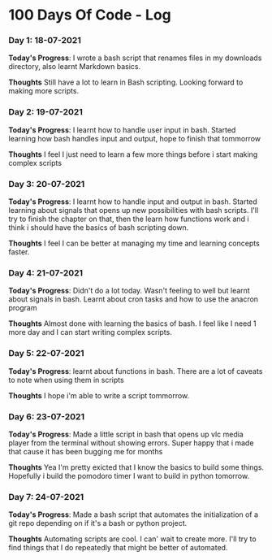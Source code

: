 # 100 Days Of Code - Log



### Day 1: 18-07-2021

**Today's Progress**: I wrote a bash script that renames files in my downloads directory, also learnt Markdown basics.

**Thoughts** Still have a lot to learn in Bash scripting. Looking forward to making more scripts.




### Day 2: 19-07-2021

**Today's Progress**: I learnt how to handle user input in bash. Started learning how bash handles input and output, hope to finish that tommorrow

**Thoughts** I feel I just need to learn a few more things before i start making complex scripts



### Day 3: 20-07-2021

**Today's Progress**: I learnt how to handle input and output in bash. Started learning about signals that opens up new possibilities with bash scripts. I'll try to finish the chapter on that, then the learn how functions work and i think i should have the basics of bash scripting down.

**Thoughts** I feel I can be better at managing my time and learning concepts faster. 



### Day 4: 21-07-2021

**Today's Progress**: Didn't do a lot today. Wasn't feeling to well but learnt about signals in bash. Learnt about cron tasks and how to use the anacron program

**Thoughts** Almost done with learning the basics of bash. I feel like I need 1 more day and I can start writing complex scripts.

### Day 5: 22-07-2021

**Today's Progress**: learnt about functions in bash. There are a lot of caveats to note when using them in scripts

**Thoughts** I hope i'm able to write a script tommorrow.

### Day 6: 23-07-2021

**Today's Progress**: Made a little script in bash that opens up vlc media player from the terminal without showing errors. Super happy that i made that cause it has been bugging me for months

**Thoughts** Yea I'm pretty exicted that I know the basics to build some things. Hopefully i build the pomodoro timer I want to build in python tomorrow.




### Day 7: 24-07-2021

**Today's Progress**: Made a bash script that automates the initialization of a git repo depending on if it's a bash or python project. 

**Thoughts** Automating scripts are cool. I can' wait to create more. I'll try to find things that I do repeatedly that might be better of automated.

